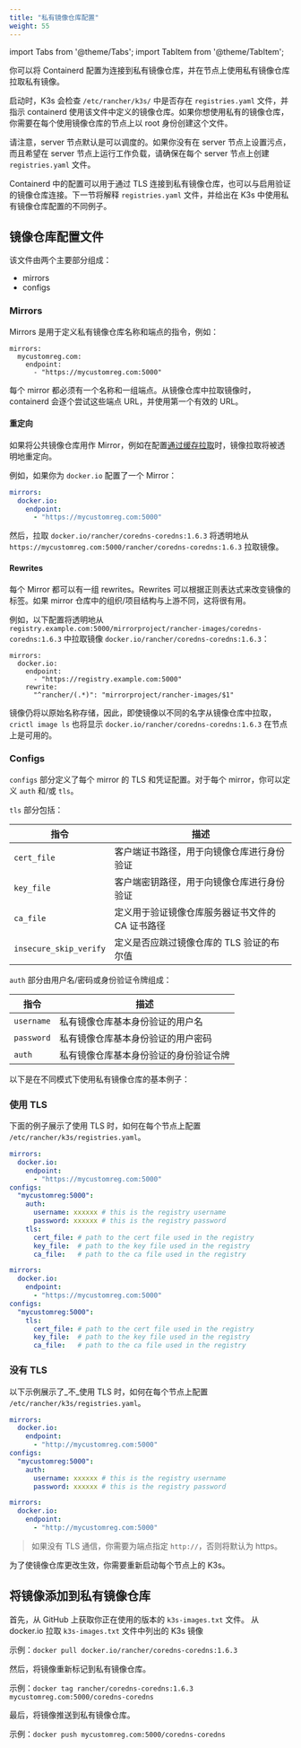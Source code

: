 ```yaml
---
title: "私有镜像仓库配置"
weight: 55
---
```

import Tabs from '@theme/Tabs';
import TabItem from '@theme/TabItem';

你可以将 Containerd 配置为连接到私有镜像仓库，并在节点上使用私有镜像仓库拉取私有镜像。

启动时，K3s 会检查 `/etc/rancher/k3s/` 中是否存在 `registries.yaml` 文件，并指示 containerd 使用该文件中定义的镜像仓库。如果你想使用私有的镜像仓库，你需要在每个使用镜像仓库的节点上以 root 身份创建这个文件。

请注意，server 节点默认是可以调度的。如果你没有在 server 节点上设置污点，而且希望在 server 节点上运行工作负载，请确保在每个 server 节点上创建 `registries.yaml` 文件。

Containerd 中的配置可以用于通过 TLS 连接到私有镜像仓库，也可以与启用验证的镜像仓库连接。下一节将解释 `registries.yaml` 文件，并给出在 K3s 中使用私有镜像仓库配置的不同例子。

## 镜像仓库配置文件

该文件由两个主要部分组成：

- mirrors
- configs

### Mirrors

Mirrors 是用于定义私有镜像仓库名称和端点的指令，例如：

```
mirrors:
  mycustomreg.com:
    endpoint:
      - "https://mycustomreg.com:5000"
```

每个 mirror 都必须有一个名称和一组端点。从镜像仓库中拉取镜像时，containerd 会逐个尝试这些端点 URL，并使用第一个有效的 URL。

#### 重定向

如果将公共镜像仓库用作 Mirror，例如在配置[通过缓存拉取](https://docs.docker.com/registry/recipes/mirror/)时，镜像拉取将被透明地重定向。

例如，如果你为 `docker.io` 配置了一个 Mirror：

```yaml
mirrors:
  docker.io:
    endpoint:
      - "https://mycustomreg.com:5000"
```

然后，拉取 `docker.io/rancher/coredns-coredns:1.6.3` 将透明地从 `https://mycustomreg.com:5000/rancher/coredns-coredns:1.6.3` 拉取镜像。

#### Rewrites

每个 Mirror 都可以有一组 rewrites。Rewrites 可以根据正则表达式来改变镜像的标签。如果 mirror 仓库中的组织/项目结构与上游不同，这将很有用。

例如，以下配置将透明地从 `registry.example.com:5000/mirrorproject/rancher-images/coredns-coredns:1.6.3` 中拉取镜像 `docker.io/rancher/coredns-coredns:1.6.3`：

```
mirrors:
  docker.io:
    endpoint:
      - "https://registry.example.com:5000"
    rewrite:
      "^rancher/(.*)": "mirrorproject/rancher-images/$1"
```

镜像仍将以原始名称存储，因此，即使镜像以不同的名字从镜像仓库中拉取，`crictl image ls` 也将显示 `docker.io/rancher/coredns-coredns:1.6.3` 在节点上是可用的。

### Configs

`configs` 部分定义了每个 mirror 的 TLS 和凭证配置。对于每个 mirror，你可以定义 `auth` 和/或 `tls`。

`tls` 部分包括：

| 指令 | 描述 |
|------------------------|--------------------------------------------------------------------------------------|
| `cert_file` | 客户端证书路径，用于向镜像仓库进行身份验证 |
| `key_file` | 客户端密钥路径，用于向镜像仓库进行身份验证 |
| `ca_file` | 定义用于验证镜像仓库服务器证书文件的 CA 证书路径 |
| `insecure_skip_verify` | 定义是否应跳过镜像仓库的 TLS 验证的布尔值 |

`auth` 部分由用户名/密码或身份验证令牌组成：

| 指令 | 描述 |
|------------|---------------------------------------------------------|
| `username` | 私有镜像仓库基本身份验证的用户名 |
| `password` | 私有镜像仓库基本身份验证的用户密码 |
| `auth` | 私有镜像仓库基本身份验证的身份验证令牌 |

以下是在不同模式下使用私有镜像仓库的基本例子：

### 使用 TLS

下面的例子展示了使用 TLS 时，如何在每个节点上配置 `/etc/rancher/k3s/registries.yaml`。

<Tabs>
<TabItem value="有认证">

```yaml
mirrors:
  docker.io:
    endpoint:
      - "https://mycustomreg.com:5000"
configs:
  "mycustomreg:5000":
    auth:
      username: xxxxxx # this is the registry username
      password: xxxxxx # this is the registry password
    tls:
      cert_file: # path to the cert file used in the registry
      key_file:  # path to the key file used in the registry
      ca_file:   # path to the ca file used in the registry
```

</TabItem>
<TabItem value="无认证">

```yaml
mirrors:
  docker.io:
    endpoint:
      - "https://mycustomreg.com:5000"
configs:
  "mycustomreg:5000":
    tls:
      cert_file: # path to the cert file used in the registry
      key_file:  # path to the key file used in the registry
      ca_file:   # path to the ca file used in the registry
```
</TabItem>
</Tabs>

### 没有 TLS

以下示例展示了_不_使用 TLS 时，如何在每个节点上配置 `/etc/rancher/k3s/registries.yaml`。

<Tabs>
<TabItem value="有认证">

```yaml
mirrors:
  docker.io:
    endpoint:
      - "http://mycustomreg.com:5000"
configs:
  "mycustomreg:5000":
    auth:
      username: xxxxxx # this is the registry username
      password: xxxxxx # this is the registry password
```

</TabItem>
<TabItem value="无认证">

```yaml
mirrors:
  docker.io:
    endpoint:
      - "http://mycustomreg.com:5000"
```
</TabItem>
</Tabs>

> 如果没有 TLS 通信，你需要为端点指定 `http://`，否则将默认为 https。

为了使镜像仓库更改生效，你需要重新启动每个节点上的 K3s。

## 将镜像添加到私有镜像仓库

首先，从 GitHub 上获取你正在使用的版本的 `k3s-images.txt` 文件。
从 docker.io 拉取 `k3s-images.txt` 文件中列出的 K3s 镜像

示例：`docker pull docker.io/rancher/coredns-coredns:1.6.3`

然后，将镜像重新标记到私有镜像仓库。

示例：`docker tag rancher/coredns-coredns:1.6.3 mycustomreg.com:5000/coredns-coredns`

最后，将镜像推送到私有镜像仓库。

示例：`docker push mycustomreg.com:5000/coredns-coredns`
